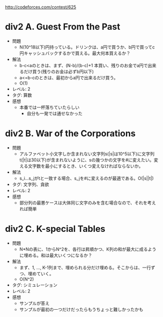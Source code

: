 http://codeforces.com/contest/625

# div2 A. Guest From the Past

- 問題
    - N(10^18以下)円持っている。ドリンクは、a円で買うか、b円で買ってc円キャッシュバックするかで買える。最大何本買えるか？
- 解法
    - b-c<aのときは、まず、(N-b)/(b-c)+1 本買い、残りのお金でa円で出来るだけ買う(残りのお金は必ずb円以下)
    - a<=b-cのときは、最初からa円で出来るだけ買う。
    - O(1)
- レベル: 2
- タグ: 算数
- 感想
    - 本番では一杯落ちていたらしい
        - 自分も一発では通せなかった

# div2 B. War of the Corporations

- 問題
    - アルファベット小文字しか含まれない文字列s(|s|は10^5以下)に文字列t(|t|は30以下)が含まれないように、sの幾つかの文字を#に変えたい。変える文字数を最小にするとき、いくつ変えなければならないか。
- 解法
    - s_i...s_jがtと一致する場合、s_jを#に変えるのが最適である。O(|s||t|)
- タグ: 文字列、貪欲
- レベル: 2
- 感想
    - 部分列の最悪ケースは大体同じ文字のみを含む場合なので、それを考えれば簡単

# div2 C. K-special Tables

- 問題
    - N\*Nの表に、1からN^2を、各行は昇順かつ、K列の和が最大に成るように埋める。和は最大いくつになるか？
- 解法
    - まず、1, ..., K-1列まで、埋められる分だけ埋める。そこからは、一行ずつ、埋めていく。
    - O(N^2)
- タグ: シミュレーション
- レベル: 2
- 感想
    - サンプルが答え
    - サンプルが最初の一つだけだったらもうちょっと難しかったかも
